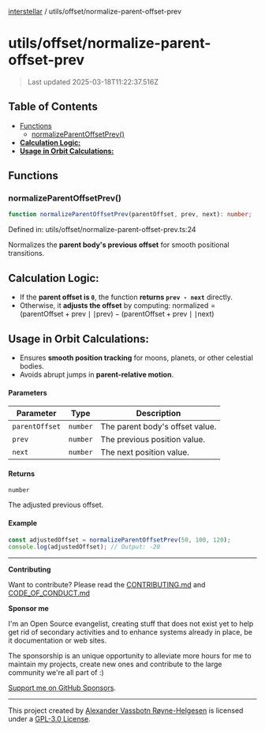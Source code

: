 [interstellar](../../README.md) / utils/offset/normalize-parent-offset-prev

# utils/offset/normalize-parent-offset-prev

> Last updated 2025-03-18T11:22:37.516Z

## Table of Contents

- [Functions](#functions)
  - [normalizeParentOffsetPrev()](#normalizeparentoffsetprev)
- [**Calculation Logic:**](#calculation-logic)
- [**Usage in Orbit Calculations:**](#usage-in-orbit-calculations)

## Functions

### normalizeParentOffsetPrev()

```ts
function normalizeParentOffsetPrev(parentOffset, prev, next): number;
```

Defined in: utils/offset/normalize-parent-offset-prev.ts:24

Normalizes the **parent body's previous offset** for smooth positional
transitions.

## **Calculation Logic:**

- If the **parent offset is `0`**, the function **returns `prev - next`**
  directly.
- Otherwise, it **adjusts the offset** by computing:
  $\text{normalized} = (\text{parentOffset} + \text{prev} \mid\mid \text{prev}) - (\text{parentOffset} + \text{prev} \mid\mid \text{next})$

## **Usage in Orbit Calculations:**

- Ensures **smooth position tracking** for moons, planets, or other celestial
  bodies.
- Avoids abrupt jumps in **parent-relative motion**.

#### Parameters

| Parameter      | Type     | Description                     |
| -------------- | -------- | ------------------------------- |
| `parentOffset` | `number` | The parent body's offset value. |
| `prev`         | `number` | The previous position value.    |
| `next`         | `number` | The next position value.        |

#### Returns

`number`

The adjusted previous offset.

#### Example

```ts
const adjustedOffset = normalizeParentOffsetPrev(50, 100, 120);
console.log(adjustedOffset); // Output: -20
```

---

**Contributing**

Want to contribute? Please read the
[CONTRIBUTING.md](https://github.com/phun-ky/interstellar/blob/main/CONTRIBUTING.md)
and
[CODE_OF_CONDUCT.md](https://github.com/phun-ky/interstellar/blob/main/CODE_OF_CONDUCT.md)

**Sponsor me**

I'm an Open Source evangelist, creating stuff that does not exist yet to help
get rid of secondary activities and to enhance systems already in place, be it
documentation or web sites.

The sponsorship is an unique opportunity to alleviate more hours for me to
maintain my projects, create new ones and contribute to the large community
we're all part of :)

[Support me on GitHub Sponsors](https://github.com/sponsors/phun-ky).

---

This project created by [Alexander Vassbotn Røyne-Helgesen](http://phun-ky.net)
is licensed under a
[GPL-3.0 License](https://choosealicense.com/licenses/gpl-3.0/).
